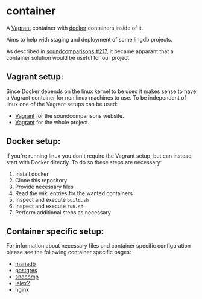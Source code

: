 # container
A [Vagrant](https://www.vagrantup.com) container with [docker](https://www.docker.com/) containers inside of it.

Aims to help with staging and deployment of some lingdb projects.

As described in [soundcomparisons #217](https://github.com/lingdb/soundcomparisons/issues/217),
it became apparant that a container solution would be useful for our project.

## Vagrant setup:
Since Docker depends on the linux kernel to be used it makes sense to have a Vagrant container for non linux machines to use.
To be independent of linux one of the Vagrant setups can be used:

* [Vagrant](wiki/vagrant.sndcomp) for the soundcomparisons website.
* [Vagrant](wiki/vagrant.all) for the whole project.

## Docker setup:
If you're running linux you don't require the Vagrant setup, but can instead start with Docker directly.
To do so these steps are necessary:

1. Install docker
2. Clone this repository
3. Provide necessary files
4. Read the wiki entries for the wanted containers
4. Inspect and execute `build.sh`
5. Inspect and execute `run.sh`
6. Perform additional steps as necessary

## Container specific setup:
For information about necessary files and container specific configuration please see the following container specific pages:

* [mariadb](../../wiki/mariadb)
* [postgres](../../wiki/postgres)
* [sndcomp](../../wiki/sndcomp)
* [ielex2](../../wiki/ielex2)
* [nginx](../../wiki/nginx)

